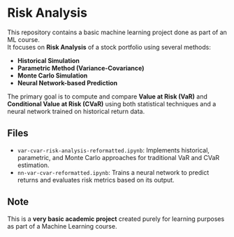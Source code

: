 # Risk Analysis

This repository contains a basic machine learning project done as part of an ML course.  
It focuses on **Risk Analysis** of a stock portfolio using several methods:

- **Historical Simulation**
- **Parametric Method (Variance-Covariance)**
- **Monte Carlo Simulation**
- **Neural Network-based Prediction**

The primary goal is to compute and compare **Value at Risk (VaR)** and **Conditional Value at Risk (CVaR)** using both statistical techniques and a neural network trained on historical return data.

## Files

- `var-cvar-risk-analysis-reformatted.ipynb`: Implements historical, parametric, and Monte Carlo approaches for traditional VaR and CVaR estimation.
- `nn-var-cvar-reformatted.ipynb`: Trains a neural network to predict returns and evaluates risk metrics based on its output.

## Note

This is a **very basic academic project** created purely for learning purposes as part of a Machine Learning course.

